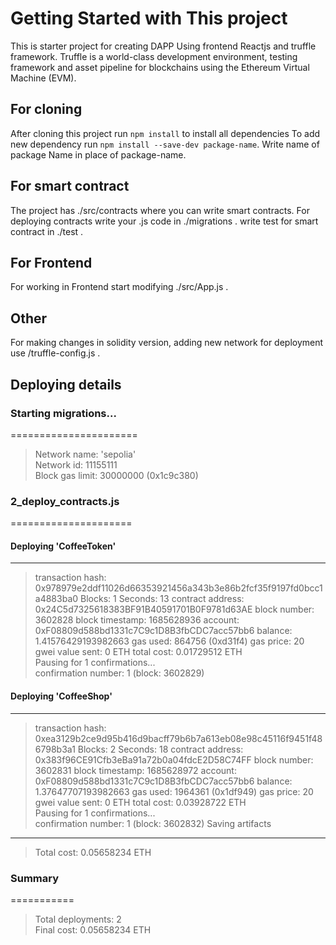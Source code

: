 # Getting Started with This project
This is starter project for creating DAPP 
Using frontend Reactjs and truffle framework.
Truffle is a world-class development environment, testing framework and asset pipeline for blockchains using the Ethereum Virtual Machine (EVM).

## For cloning
After cloning this project run `npm install` to install all dependencies
To add new dependency run `npm install --save-dev package-name`. Write name of package Name in place of package-name.

## For smart contract
The project has ./src/contracts where you can write smart contracts.
For deploying contracts write your .js code in ./migrations .
write test for smart contract in ./test .

## For Frontend
For working in Frontend start modifying ./src/App.js .

## Other
For making changes in solidity version, adding new network for deployment use /truffle-config.js . 

## Deploying details
### Starting migrations...
======================
> Network name:    'sepolia'<br>
> Network id:      11155111<br>
> Block gas limit: 30000000 (0x1c9c380)

### 2_deploy_contracts.js
=====================

#### Deploying 'CoffeeToken'
   -----------------------
   > transaction hash:    0x978979e2ddf11026d66353921456a343b3e86b2fcf35f9197fd0bcc1a4883ba0
   > Blocks: 1            Seconds: 13
   > contract address:    0x24C5d7325618383BF91B40591701B0F9781d63AE
   > block number:        3602828
   > block timestamp:     1685628936
   > account:             0xF08809d588bd1331c7C9c1D8B3fbCDC7acc57bb6
   > balance:             1.41576429193982663
   > gas used:            864756 (0xd31f4)
   > gas price:           20 gwei
   > value sent:          0 ETH
   > total cost:          0.01729512 ETH<br>
   >Pausing for 1 confirmations...<br>
   > confirmation number: 1 (block: 3602829)

#### Deploying 'CoffeeShop'
   ----------------------
   > transaction hash:    0xea3129b2ce9d95b416d9bacff79b6b7a613eb08e98c45116f9451f486798b3a1
   > Blocks: 2            Seconds: 18
   > contract address:    0x383f96CE91Cfb3eBa91a72b0a04fdcE2D58C74FF
   > block number:        3602831
   > block timestamp:     1685628972
   > account:             0xF08809d588bd1331c7C9c1D8B3fbCDC7acc57bb6
   > balance:             1.37647707193982663
   > gas used:            1964361 (0x1df949)
   > gas price:           20 gwei
   > value sent:          0 ETH
   > total cost:          0.03928722 ETH<br>
   >Pausing for 1 confirmations...<br>
   > confirmation number: 1 (block: 3602832)
   > Saving artifacts
   -------------------------------------
   > Total cost:          0.05658234 ETH
### Summary
===========
> Total deployments:   2<br>
> Final cost:          0.05658234 ETH